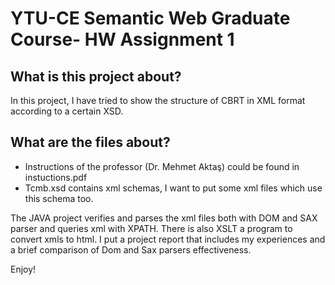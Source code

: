 # YTU-CE Semantic Web Graduate Course- HW Assignment 1 

## What is this project about? 
In this project, I have tried to show the structure of CBRT in XML format according to a certain XSD. 

## What are the files about? 
 * Instructions of the professor (Dr. Mehmet Aktaş) could be found in instuctions.pdf 
 * Tcmb.xsd contains xml schemas, I want to put some xml files which use this schema too. 

  The JAVA project verifies and parses the xml files both with DOM and SAX parser and queries xml with XPATH. 
  There is also XSLT a program to convert xmls to html. 
  I put a project report that includes my experiences and a brief comparison of Dom and Sax parsers effectiveness. 


Enjoy!

